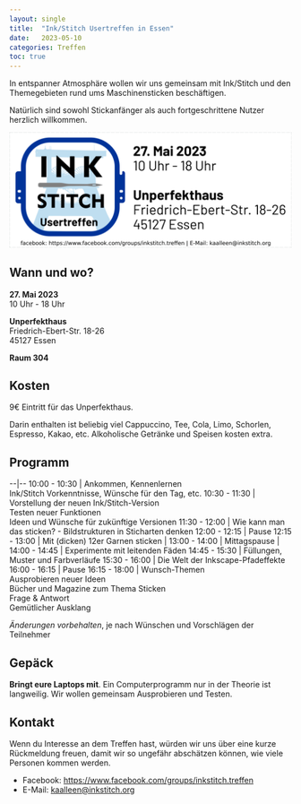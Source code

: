 ```yaml
---
layout: single
title:  "Ink/Stitch Usertreffen in Essen"
date:   2023-05-10
categories: Treffen
toc: true
---
```

In entspanner Atmosphäre wollen wir uns gemeinsam mit Ink/Stitch und den Themegebieten rund ums Maschinensticken beschäftigen.

Natürlich sind sowohl Stickanfänger als auch fortgeschrittene Nutzer herzlich willkommen.

![UserTreffen](/assets/images/posts/de/usertreffen.png)

## Wann und wo?

**27. Mai 2023**<br>
10 Uhr - 18 Uhr

**Unperfekthaus**<br>
Friedrich-Ebert-Str. 18-26<br>
45127 Essen

**Raum 304**

## Kosten

9€ Eintritt für das Unperfekthaus.

Darin enthalten ist beliebig viel Cappuccino, Tee, Cola, Limo, Schorlen, Espresso, Kakao, etc.
Alkoholische Getränke und Speisen kosten extra.

## Programm

--|--
10:00 - 10:30 | Ankommen, Kennenlernen<br>Ink/Stitch Vorkenntnisse, Wünsche für den Tag, etc.
10:30 - 11:30 | Vorstellung der neuen Ink/Stitch-Version<br>Testen neuer Funktionen<br>Ideen und Wünsche für zukünftige Versionen
11:30 - 12:00 | Wie kann man das sticken? - Bildstrukturen in Sticharten denken
12:00 - 12:15 | Pause
12:15 - 13:00 | Mit (dicken) 12er Garnen sticken
|
13:00 - 14:00 | Mittagspause
|
14:00 - 14:45 | Experimente mit leitenden Fäden
14:45 - 15:30 | Füllungen, Muster und Farbverläufe
15:30 - 16:00 | Die Welt der Inkscape-Pfadeffekte
16:00 - 16:15 | Pause
16:15 - 18:00 | Wunsch-Themen<br>Ausprobieren neuer Ideen<br>Bücher und Magazine zum Thema Sticken<br>Frage & Antwort<br>Gemütlicher Ausklang

*Änderungen vorbehalten*, je nach Wünschen und Vorschlägen der Teilnehmer

## Gepäck

**Bringt eure Laptops mit**.
Ein Computerprogramm nur in der Theorie ist langweilig.
Wir wollen gemeinsam Ausprobieren und Testen.

## Kontakt

Wenn du Interesse an dem Treffen hast, würden wir uns über eine kurze Rückmeldung freuen, damit wir so ungefähr abschätzen können, wie viele Personen kommen werden.

* Facebook: <https://www.facebook.com/groups/inkstitch.treffen>
* E-Mail: kaalleen@inkstitch.org
